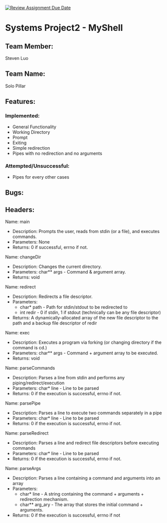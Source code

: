 [![Review Assignment Due Date](https://classroom.github.com/assets/deadline-readme-button-22041afd0340ce965d47ae6ef1cefeee28c7c493a6346c4f15d667ab976d596c.svg)](https://classroom.github.com/a/Tfg6waJb)
# Systems Project2 - MyShell
## Team Member:
Steven Luo
## Team Name:
Solo Pillar
## Features:
### Implemented:
* General Functionality
* Working Directory
* Prompt
* Exiting
* Simple redirection
* Pipes with no redirection and no arguments
### Attempted/Unsuccessful:
* Pipes for every other cases
## Bugs:
## Headers:

Name: main
* Description: Prompts the user, reads from stdin (or a file), and executes commands.
* Parameters: None
* Returns: 0 if successful, errno if not.

Name: changeDir
* Description: Changes the current directory.
* Parameters: char** args - Command & argument array.
* Returns: void

Name: redirect
* Description: Redirects a file descriptor.
* Parameters:
  * char* path - Path for stdin/stdout to be redirected to
  * int redir - 0 if stdin, 1 if stdout (technically can be any file descriptor)
* Returns: A dynamically-allocated array of the new file descriptor to the path and a backup file descriptor of redir

Name: exec
* Description: Executes a program via forking (or changing directory if the command is cd.)
* Parameters: char** args - Command + argument array to be executed.
* Returns: void

Name: parseCommands
* Description: Parses a line from stdin and performs any piping/redirect/execution
* Parameters: char* line - Line to be parsed
* Returns: 0 if the execution is successful, errno if not.

Name: parsePipe
* Description: Parses a line to execute two commands separately in a pipe
* Parameters: char* line - Line to be parsed
* Returns: 0 if the execution is successful, errno if not.

Name: parseRedirect
* Description: Parses a line and redirect file descriptors before executing commands
* Parameters: char* line - Line to be parsed
* Returns: 0 if the execution is successful, errno if not.

Name: parseArgs
* Description: Parses a line containing a command and arguments into an array
* Parameters:
  * char* line - A string containing the command + arguments + redirection mechanism.
  * char** arg_ary - The array that stores the initial command + arguments.
* Returns: 0 if the execution is successful, errno if not
